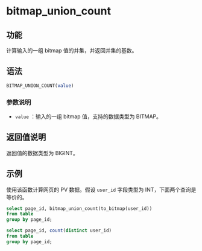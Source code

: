 # bitmap_union_count

## 功能

计算输入的一组 bitmap 值的并集，并返回并集的基数。

## 语法

```sql
BITMAP_UNION_COUNT(value)
```

### 参数说明

- `value` ：输入的一组 bitmap 值，支持的数据类型为 BITMAP。

## 返回值说明

返回值的数据类型为 BIGINT。

## 示例

使用该函数计算网页的 PV 数据。假设 `user_id` 字段类型为 INT，下面两个查询是等价的。

```sql
select page_id, bitmap_union_count(to_bitmap(user_id))
from table
group by page_id;
```

```sql
select page_id, count(distinct user_id)
from table
group by page_id;
```
